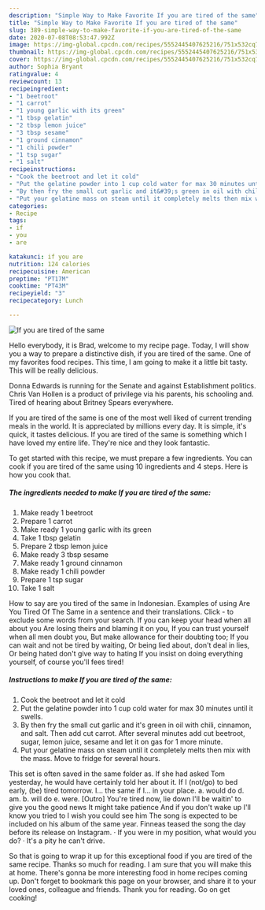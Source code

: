 ```yaml
---
description: "Simple Way to Make Favorite If you are tired of the same"
title: "Simple Way to Make Favorite If you are tired of the same"
slug: 389-simple-way-to-make-favorite-if-you-are-tired-of-the-same
date: 2020-07-08T08:53:47.992Z
image: https://img-global.cpcdn.com/recipes/5552445407625216/751x532cq70/if-you-are-tired-of-the-same-recipe-main-photo.jpg
thumbnail: https://img-global.cpcdn.com/recipes/5552445407625216/751x532cq70/if-you-are-tired-of-the-same-recipe-main-photo.jpg
cover: https://img-global.cpcdn.com/recipes/5552445407625216/751x532cq70/if-you-are-tired-of-the-same-recipe-main-photo.jpg
author: Sophia Bryant
ratingvalue: 4
reviewcount: 13
recipeingredient:
- "1 beetroot"
- "1 carrot"
- "1 young garlic with its green"
- "1 tbsp gelatin"
- "2 tbsp lemon juice"
- "3 tbsp sesame"
- "1 ground cinnamon"
- "1 chili powder"
- "1 tsp sugar"
- "1 salt"
recipeinstructions:
- "Cook the beetroot and let it cold"
- "Put the gelatine powder into 1 cup cold water for max 30 minutes until it swells."
- "By then fry the small cut garlic and it&#39;s green in oil with chili, cinnamon, and salt. Then add cut carrot. After several minutes add cut beetroot,  sugar, lemon juice, sesame and let it on gas for 1 more minute."
- "Put your gelatine mass on steam until it completely melts then mix with the mass. Move to fridge for several hours."
categories:
- Recipe
tags:
- if
- you
- are

katakunci: if you are 
nutrition: 124 calories
recipecuisine: American
preptime: "PT17M"
cooktime: "PT43M"
recipeyield: "3"
recipecategory: Lunch

---
```



![If you are tired of the same](https://img-global.cpcdn.com/recipes/5552445407625216/751x532cq70/if-you-are-tired-of-the-same-recipe-main-photo.jpg)

Hello everybody, it is Brad, welcome to my recipe page. Today, I will show you a way to prepare a distinctive dish, if you are tired of the same. One of my favorites food recipes. This time, I am going to make it a little bit tasty. This will be really delicious.

Donna Edwards is running for the Senate and against Establishment politics. Chris Van Hollen is a product of privilege via his parents, his schooling and. Tired of hearing about Britney Spears everywhere.

If you are tired of the same is one of the most well liked of current trending meals in the world. It is appreciated by millions every day. It is simple, it's quick, it tastes delicious. If you are tired of the same is something which I have loved my entire life. They're nice and they look fantastic.


To get started with this recipe, we must prepare a few ingredients. You can cook if you are tired of the same using 10 ingredients and 4 steps. Here is how you cook that.

<!--inarticleads1-->

##### The ingredients needed to make If you are tired of the same:

1. Make ready 1 beetroot
1. Prepare 1 carrot
1. Make ready 1 young garlic with its green
1. Take 1 tbsp gelatin
1. Prepare 2 tbsp lemon juice
1. Make ready 3 tbsp sesame
1. Make ready 1 ground cinnamon
1. Make ready 1 chili powder
1. Prepare 1 tsp sugar
1. Take 1 salt


How to say are you tired of the same in Indonesian. Examples of using Are You Tired Of The Same in a sentence and their translations. Click - to exclude some words from your search. If you can keep your head when all about you Are losing theirs and blaming it on you, If you can trust yourself when all men doubt you, But make allowance for their doubting too; If you can wait and not be tired by waiting, Or being lied about, don&#39;t deal in lies, Or being hated don&#39;t give way to hating If you insist on doing everything yourself, of course you&#39;ll fees tired! 

<!--inarticleads2-->

##### Instructions to make If you are tired of the same:

1. Cook the beetroot and let it cold
1. Put the gelatine powder into 1 cup cold water for max 30 minutes until it swells.
1. By then fry the small cut garlic and it&#39;s green in oil with chili, cinnamon, and salt. Then add cut carrot. After several minutes add cut beetroot,  sugar, lemon juice, sesame and let it on gas for 1 more minute.
1. Put your gelatine mass on steam until it completely melts then mix with the mass. Move to fridge for several hours.


This set is often saved in the same folder as. If she had asked Tom yesterday, he would have certainly told her about it. If I (not/go) to bed early, (be) tired tomorrow. I… the same if I… in your place. a. would do d. am. b. will do e. were. [Outro] You&#39;re tired now, lie down I&#39;ll be waitin&#39; to give you the good news It might take patience And if you don&#39;t wake up I&#39;ll know you tried to I wish you could see him The song is expected to be included on his album of the same year. Finneas teased the song the day before its release on Instagram. · If you were in my position, what would you do? · It&#39;s a pity he can&#39;t drive. 

So that is going to wrap it up for this exceptional food if you are tired of the same recipe. Thanks so much for reading. I am sure that you will make this at home. There's gonna be more interesting food in home recipes coming up. Don't forget to bookmark this page on your browser, and share it to your loved ones, colleague and friends. Thank you for reading. Go on get cooking!

